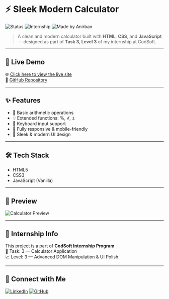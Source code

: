 # ⚡ Sleek Modern Calculator

![Status](https://img.shields.io/badge/Live%20Demo-Available-00bfff?style=flat-square&logo=githubpages)
![Internship](https://img.shields.io/badge/Task%203-Level%203-orange?style=flat-square&logo=codersrank)
![Made by Anirban](https://img.shields.io/badge/Made%20by-Anirban%20Chatterjee-blueviolet?style=flat-square)

> A clean and modern calculator built with **HTML**, **CSS**, and **JavaScript** — designed as part of **Task 3, Level 3** of my internship at CodSoft.

---

## 🚀 Live Demo

🌐 [Click here to view the live site](https://anirban4ru.github.io/Codsoft-Calculator/)  
📂 [GitHub Repository](https://github.com/Anirban4ru/Codsoft-Calculator)

---

## ✨ Features

- 🧮 Basic arithmetic operations
- 💡 Extended functions: %, √, ±
- 🎯 Keyboard input support
- 📱 Fully responsive & mobile-friendly
- 🎨 Sleek & modern UI design

---

## 🛠️ Tech Stack

- HTML5  
- CSS3  
- JavaScript (Vanilla)

---

## 📸 Preview

![Calculator Preview](https://github.com/Anirban4ru/Codsoft-Calculator/raw/main/assets/preview.png)

---

## 📌 Internship Info

This project is a part of **CodSoft Internship Program**  
📁 Task: 3 — Calculator Application  
📈 Level: 3 — Advanced DOM Manipulation & UI Polish

---

## 🤝 Connect with Me

[![LinkedIn](https://img.shields.io/badge/LinkedIn-Anirban%20Chatterjee-blue?style=flat-square&logo=linkedin)](https://www.linkedin.com/in/anirban4ru)
[![GitHub](https://img.shields.io/badge/GitHub-Anirban4ru-black?style=flat-square&logo=github)](https://github.com/Anirban4ru)
